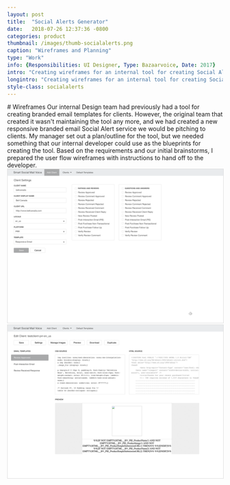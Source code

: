 ```yaml
---
layout: post
title:  "Social Alerts Generator"
date:   2018-07-26 12:37:36 -0800
categories: product
thumbnail: /images/thumb-socialalerts.png
caption: "Wireframes and Planning"
type: "Work"
info: {Responsibilities: UI Designer, Type: Bazaarvoice, Date: 2017}
intro: "Creating wireframes for an internal tool for creating Social Alerts email templates."
longintro: "Creating wireframes for an internal tool for creating Social Alerts email templates."
style-class: socialalerts
---
```


<div class="full-bleed-white" markdown="1">
<div class="wrapper" markdown="1">
# Wireframes
Our internal Design team had previously had a tool for creating branded email templates for clients. However, the original team that created it wasn't maintaining the tool any more, and we had created a new responsive branded email Social Alert service we would be pitching to clients. My manager set out a plan/outline for the tool, but we needed something  that our internal developer could use as the blueprints for creating the tool. Based on the requirements and our initial brainstorms, I prepared the user flow wireframes with instructions to hand off to the developer.
</div>

<div class="midsize-image">
	<img src="/assets/add_client.png" style="border: 1px solid #ddd"/>
</div>

<div class="midsize-image">
	<img src="/assets/social_alerts.png" style="border: 1px solid #ddd"/>
</div>
</div>
